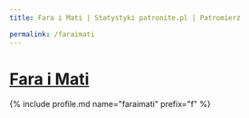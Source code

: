 ```yaml
---
title: Fara i Mati | Statystyki patronite.pl | Patromierz

permalink: /faraimati
---
```


# [Fara i Mati](https://patronite.pl/faraimati)

{% include profile.md name="faraimati" prefix="f" %}

